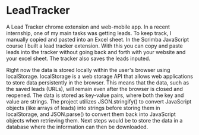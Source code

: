 # LeadTracker
A Lead Tracker chrome extension and web-mobile app.
In a recent internship, one of my main tasks was getting leads. To keep track, I manually copied and pasted into an Excel sheet. 
In the Scrimba JavaScript course I built a lead tracker extension. With this you can copy and paste leads into the tracker without going back and forth with your website and your excel sheet. The tracker also saves the leads inputed.

Right now the data is stored locally within the user's browser using localStorage. localStorage is a web storage API that allows web applications to store data persistently in the browser. This means that the data, such as the saved leads (URLs), will remain even after the browser is closed and reopened. The data is stored as key-value pairs, where both the key and value are strings.
The project utilizes JSON.stringify() to convert JavaScript objects (like arrays of leads) into strings before storing them in localStorage, and JSON.parse() to convert them back into JavaScript objects when retrieving them.
Next steps would be to store the data in a database where the information can then be downloaded.
